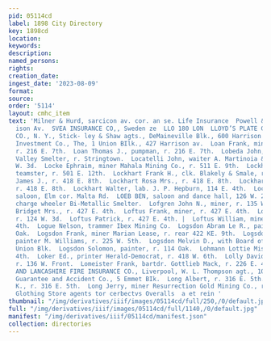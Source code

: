 ```yaml
---
pid: 05114cd
label: 1898 City Directory
key: 1898cd
location: 
keywords: 
description: 
named_persons: 
rights: 
creation_date: 
ingest_date: '2023-08-09'
format: 
source: 
order: '5114'
layout: cmhc_item
text: 'Milner & Hurd, sarcicon av. cor. an se. Life Insurance  Powell & Smith, Agts,  514
  ison Av.  SVEA INSURANCE CO,, Sweden ze  LLO 180 LON  LLOYD’S PLATE GLASS INSURANCE
  CO., N. Y., Stick- ley & Shaw agts., DeMaineville Blk., 600 Harrison av.  Loan and
  Investment Co., The, 1 Union BIlk., 427 Harrison av.  Loan Frank, miner Marian Lease,
  r. 216 E. 7th.  Loan Thomas J., pumpman, r. 216 E. 7th.  Lobeda John, lab. Arkansas
  Valley Smelter, r. Stringtown.  Locatelli John, waiter A. Martinoia & Co., r. 626
  W. 3d.  Locke Ephraim, miner Mahala Mining Co., r. 511 E. 9th.  Lockhart Cyrus,
  teamster, r. 501 E. 12th.  Lockhart Frank H., clk. Blakely & Smale, r. 418 E. 8th.  Lockhart
  James J., r. 418 E. 8th.  Lockhart Rosa Mrs., r. 418 E. 8th.  Lockhart Thomas T.,
  r. 418 E. 8th.  Lockhart Walter, lab. J. P. Hepburn, 114 E. 4th.  Locnikor John,
  saloon, Elm cor. Malta Rd.  LOEB BEN, saloon and dance hall, 126 W. 2d.  Lofe Charles,
  charge wheeler Bi-Metallic Smelter.  Lofgren John N., miner, r. 135 W. Front.  Loftus
  Bridget Mrs., r. 427 E. 4th.  Loftus Frank, miner, r. 427 E. 4th.  Loftus Kate Mrs.,
  r. 124 W. 3d.  Loftus Patrick, r. 427 E. 4th. |  Loftus William, miner, r. 427 E.
  4th.  Logue Nelson, trammer Ibex Mining Co.  Logsdon Abram Le R., painter, r. 114
  Oak.  Logsdon Frank, miner Marian Lease, r. rear 422 KE. 9th.  Logsdon Martin V.,
  painter M. Williams, r. 225 W. 5th.  Logsdon Melvin D., with Board of Trade, r.
  Union Blk.  Logsdon Solomon, painter, r. 114 Oak.  Lohmann Lottie Miss, r. 414 W.
  4th.  Loker Ed., printer Herald-Democrat, r. 418 W. 6th.  Lolly David L., mining,
  r. 136 W. Front.  Lomeister Frank, bartdr. Gottlieb Mack, r. 226 E. 4th.  LONDON
  AND LANCASHIRE FIRE INSURANCE CO., Liverpool, W. L. Thompson agt., 106 W. 4th.  London
  Guarantee and Accident Co., 5 Emmet BIk.  Long Albert, r. 316 E. 5th.  Long James
  K., r. 316 E. 5th.  Long Jerry, miner Resurrection Gold Mining Co., r. 133 W. 3d.  Hayden’s
  Glothing Store agents tor cerbectvs Overalls  a et rein '
thumbnail: "/img/derivatives/iiif/images/05114cd/full/250,/0/default.jpg"
full: "/img/derivatives/iiif/images/05114cd/full/1140,/0/default.jpg"
manifest: "/img/derivatives/iiif/05114cd/manifest.json"
collection: directories
---
```

